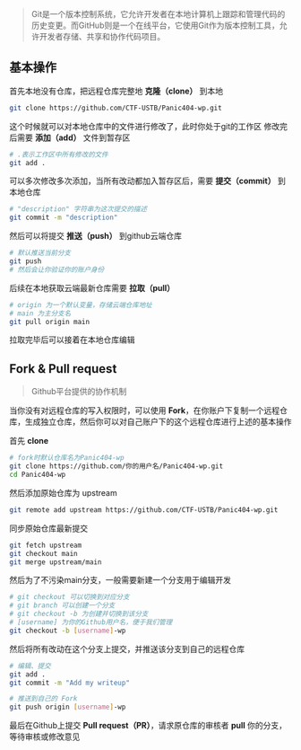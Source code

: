 >Git是一个版本控制系统，它允许开发者在本地计算机上跟踪和管理代码的历史变更。而GitHub则是一个在线平台，它使用Git作为版本控制工具，允许开发者存储、共享和协作代码项目。

## 基本操作
首先本地没有仓库，把远程仓库完整地 **克隆（clone）** 到本地
```sh
git clone https://github.com/CTF-USTB/Panic404-wp.git
```

这个时候就可以对本地仓库中的文件进行修改了，此时你处于git的工作区
修改完后需要 **添加（add）** 文件到暂存区
```sh
# .表示工作区中所有修改的文件
git add .
```

可以多次修改多次添加，当所有改动都加入暂存区后，需要 **提交（commit）** 到本地仓库
```sh
# "description" 字符串为这次提交的描述
git commit -m "description"
```

然后可以将提交 **推送（push）** 到github云端仓库
```sh
# 默认推送当前分支
git push
# 然后会让你验证你的账户身份
```

后续在本地获取云端最新仓库需要 **拉取（pull）**
```sh
# origin 为一个默认变量，存储云端仓库地址
# main 为主分支名
git pull origin main
```

拉取完毕后可以接着在本地仓库编辑
## Fork & Pull request
>Github平台提供的协作机制

当你没有对远程仓库的写入权限时，可以使用 **Fork**，在你账户下复制一个远程仓库，生成独立仓库，然后你可以对自己账户下的这个远程仓库进行上述的基本操作

首先 **clone**
```sh
# fork时默认仓库名为Panic404-wp
git clone https://github.com/你的用户名/Panic404-wp.git
cd Panic404-wp
```

然后添加原始仓库为 upstream
```sh
git remote add upstream https://github.com/CTF-USTB/Panic404-wp.git
```

同步原始仓库最新提交
```sh
git fetch upstream
git checkout main
git merge upstream/main
```

然后为了不污染main分支，一般需要新建一个分支用于编辑开发
```sh
# git checkout 可以切换到对应分支
# git branch 可以创建一个分支
# git checkout -b 为创建并切换到该分支
# [username] 为你的Github用户名，便于我们管理
git checkout -b [username]-wp
```

然后将所有改动在这个分支上提交，并推送该分支到自己的远程仓库
```sh
# 编辑、提交
git add .
git commit -m "Add my writeup"

# 推送到自己的 Fork
git push origin [username]-wp
```

最后在Github上提交 **Pull request（PR）**，请求原仓库的审核者 **pull** 你的分支，等待审核或修改意见